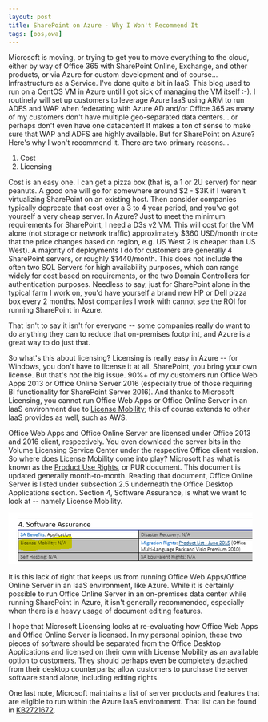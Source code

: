 ```yaml
---
layout: post
title: SharePoint on Azure - Why I Won't Recommend It
tags: [oos,owa]
---
```


Microsoft is moving, or trying to get you to move everything to the cloud, either by way of Office 365 with SharePoint Online, Exchange, and other products, or via Azure for custom development and of course... Infrastructure as a Service. I've done quite a bit in IaaS. This blog used to run on a CentOS VM in Azure until I got sick of managing the VM itself :-). I routinely will set up customers to leverage Azure IaaS using ARM to run ADFS and WAP when federating with Azure AD and/or Office 365 as many of my customers don't have multiple geo-separated data centers... or perhaps don't even have one datacenter! It makes a ton of sense to make sure that WAP and ADFS are highly available. But for SharePoint on Azure? Here's why I won't recommend it. There are two primary reasons...

1) Cost
2) Licensing

Cost is an easy one. I can get a pizza box (that is, a 1 or 2U server) for near peanuts. A good one will go for somewhere around $2 - $3K if I weren't virtualizing SharePoint on an existing host. Then consider companies typically deprecate that cost over a 3 to 4 year period, and you've got yourself a very cheap server. In Azure? Just to meet the minimum requirements for SharePoint, I need a D3s v2 VM. This will cost for the VM alone (not storage or network traffic) approximately $360 USD/month (note that the price changes based on region, e.g. US West 2 is cheaper than US West). A majority of deployments I do for customers are generally 4 SharePoint servers, or roughly $1440/month. This does not include the often two SQL Servers for high availability purposes, which can range widely for cost based on requirements, or the two Domain Controllers for authentication purposes. Needless to say, just for SharePoint alone in the typical farm I work on, you'd have yourself a brand new HP or Dell pizza box every 2 months. Most companies I work with cannot see the ROI for running SharePoint in Azure.

That isn't to say it isn't for everyone -- some companies really do want to do anything they can to reduce that on-premises footprint, and Azure is a great way to do just that.

So what's this about licensing? Licensing is really easy in Azure -- for Windows, you don't have to license it at all. SharePoint, you bring your own license. But that's not the big issue. 90%+ of my customers run Office Web Apps 2013 or Office Online Server 2016 (especially true of those requiring BI functionality for SharePoint Server 2016). And thanks to Microsoft Licensing, you cannot run Office Web Apps or Office Online Server in an IaaS environment due to [License Mobility](https://azure.microsoft.com/en-us/pricing/license-mobility/); this of course extends to other IaaS provides as well, such as AWS.

Office Web Apps and Office Online Server are licensed under Office 2013 and 2016 client, respectively. You even download the server bits in the Volume Licensing Service Center under the respective Office client version. So where does License Mobility come into play? Microsoft has what is known as the [Product Use Rights](https://www.microsoft.com/en-us/Licensing/product-licensing/products.aspx), or PUR document. This document is updated generally month-to-month. Reading that document, Office Online Server is listed under subsection 2.5 underneath the Office Desktop Applications section. Section 4, Software Assurance, is what we want to look at -- namely License Mobility.

![OOSPUR](/assets/images/2016/12/OOSPUR.png)

It is this lack of right that keeps us from running Office Web Apps/Office Online Server in an IaaS environment, like Azure. While it is certainly possible to run Office Online Server in an on-premises data center while running SharePoint in Azure, it isn't generally recommended, especially when there is a heavy usage of document editing features.

I hope that Microsoft Licensing looks at re-evaluating how Office Web Apps and Office Online Server is licensed. In my personal opinion, these two pieces of software should be separated from the Office Desktop Applications and licensed on their own with License Mobility as an available option to customers. They should perhaps even be completely detached from their desktop counterparts; allow customers to purchase the server software stand alone, including editing rights.

One last note, Microsoft maintains a list of server products and features that are eligible to run within the Azure IaaS environment. That list can be found in [KB2721672](https://support.microsoft.com/en-us/kb/2721672).
